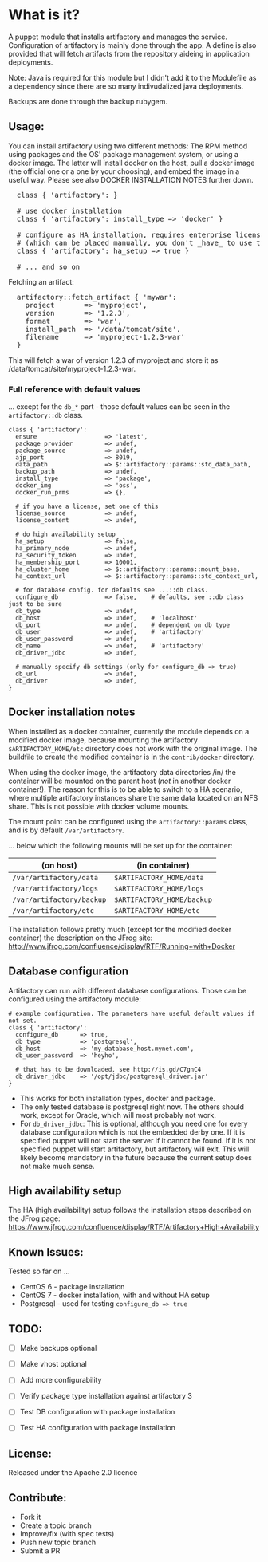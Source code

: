 # What is it?

A puppet module that installs artifactory and manages the service.
Configuration of artifactory is mainly done through the app.  A define is
also provided that will fetch artifacts from the repository aideing in
application deployments.

Note: Java is required for this module but I didn't add it to the Modulefile
as a dependency since there are so many indivudalized java deployments.

Backups are done through the backup rubygem.


## Usage:

You can install artifactory using two different methods: The RPM method using packages and the OS' package management system, or using a docker image. The latter will install docker on the host, pull a docker image (the official one or a one by your choosing), and embed the image  in a useful way. Please see also DOCKER INSTALLATION NOTES further down.

<pre>
  class { 'artifactory': }

  # use docker installation
  class { 'artifactory': install_type => 'docker' }

  # configure as HA installation, requires enterprise license
  # (which can be placed manually, you don't _have_ to use the module)
  class { 'artifactory': ha_setup => true }

  # ... and so on
</pre>

Fetching an artifact:
<pre>
  artifactory::fetch_artifact { 'mywar':
    project       => 'myproject',
    version       => '1.2.3',
    format        => 'war',
    install_path  => '/data/tomcat/site',
    filename      => 'myproject-1.2.3-war'
  }
</pre>
This will fetch a war of version 1.2.3 of myproject and store it as
/data/tomcat/site/myproject-1.2.3-war.


### Full reference with default values

... except for the `db_*` part - those default values can be seen in the `artifactory::db` class.

```
class { 'artifactory':
  ensure                   => 'latest',
  package_provider         => undef,
  package_source           => undef,
  ajp_port                 => 8019,
  data_path                => $::artifactory::params::std_data_path,
  backup_path              => undef,
  install_type             => 'package',
  docker_img               => 'oss',
  docker_run_prms          => {},

  # if you have a license, set one of this
  license_source           => undef,
  license_content          => undef,

  # do high availability setup
  ha_setup                 => false,
  ha_primary_node          => undef,
  ha_security_token        => undef,
  ha_membership_port       => 10001,
  ha_cluster_home          => $::artifactory::params::mount_base,
  ha_context_url           => $::artifactory::params::std_context_url,

  # for database config. for defaults see ...::db class.
  configure_db             => false,    # defaults, see ::db class just to be sure
  db_type                  => undef,
  db_host                  => undef,    # 'localhost'
  db_port                  => undef,    # dependent on db type
  db_user                  => undef,    # 'artifactory'
  db_user_password         => undef,
  db_name                  => undef,    # 'artifactory'
  db_driver_jdbc           => undef,

  # manually specify db settings (only for configure_db => true)
  db_url                   => undef,
  db_driver                => undef,
}
```

## Docker installation notes

When installed as a docker container, currently the module depends on a modified docker image, because mounting the artifactory `$ARTIFACTORY_HOME/etc` directory does not work with the original image. The buildfile to create the modified container is in the `contrib/docker` directory.

When using the docker image, the artifactory data directories /in/ the container will be mounted on the parent host (*not* in another docker container!). The reason for this is to be able to switch to a HA scenario, where multiple artifactory instances share the same data located on an NFS share. This is not possible with docker volume mounts.

The mount point can be configured using the `artifactory::params` class, and is by default `/var/artifactory`.

... below which the following mounts will be set up for the container:

| (on host)                         | (in container)             |
| --------------------------------- | -------------------------- |
| `/var/artifactory/data`           | `$ARTIFACTORY_HOME/data`   |
| `/var/artifactory/logs`           | `$ARTIFACTORY_HOME/logs`   |
| `/var/artifactory/backup`         | `$ARTIFACTORY_HOME/backup` |
| `/var/artifactory/etc`            | `$ARTIFACTORY_HOME/etc`    |

The installation follows pretty much (except for the modified docker container) the description on the JFrog site: http://www.jfrog.com/confluence/display/RTF/Running+with+Docker


## Database configuration

Artifactory can run with different database configurations. Those can be configured using the artifactory module:

```
# example configuration. The parameters have useful default values if not set.
class { 'artifactory':
  configure_db      => true,
  db_type           => 'postgresql',
  db_host           => 'my_database_host.mynet.com',
  db_user_password  => 'heyho',

  # that has to be downloaded, see http://is.gd/C7gnC4
  db_driver_jdbc    => '/opt/jdbc/postgresql_driver.jar'
}
```

* This works for both installation types, docker and package.
* The only tested database is postgresql right now. The others should work, except for Oracle, which will most probably not work.
* For `db_driver_jdbc`: This is optional, although you need one for every database configuration which is not the embedded derby one. If it is specified puppet will not start the server if it cannot be found. If it is not specified puppet will start artifactory, but artifactory will exit. This will likely become mandatory in the future because the current setup does not make much sense.


## High availability setup

The HA (high availability) setup follows the installation steps described on the JFrog page: https://www.jfrog.com/confluence/display/RTF/Artifactory+High+Availability


## Known Issues:

Tested so far on ...

* CentOS 6 - package installation
* CentOS 7 - docker installation, with and without HA setup
* Postgresql - used for testing `configure_db => true`


## TODO:

* [ ] Make backups optional
* [ ] Make vhost optional
* [ ] Add more configurability
* [ ] Verify package type installation against artifactory 3
* [ ] Test DB configuration with package installation
* [ ] Test HA configuration with package installation


## License:

Released under the Apache 2.0 licence


## Contribute:

* Fork it
* Create a topic branch
* Improve/fix (with spec tests)
* Push new topic branch
* Submit a PR
